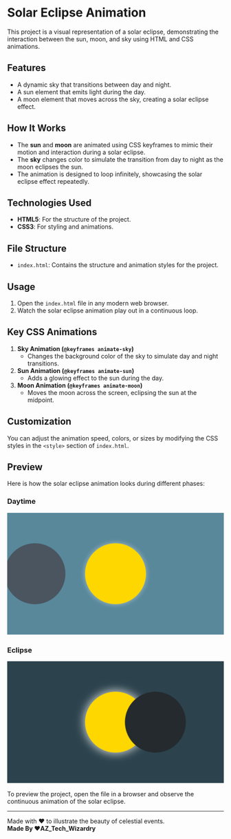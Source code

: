 # Solar Eclipse Animation

This project is a visual representation of a solar eclipse, demonstrating the interaction between the sun, moon, and sky using HTML and CSS animations.

## Features
- A dynamic sky that transitions between day and night.
- A sun element that emits light during the day.
- A moon element that moves across the sky, creating a solar eclipse effect.

## How It Works
- The **sun** and **moon** are animated using CSS keyframes to mimic their motion and interaction during a solar eclipse.
- The **sky** changes color to simulate the transition from day to night as the moon eclipses the sun.
- The animation is designed to loop infinitely, showcasing the solar eclipse effect repeatedly.

## Technologies Used
- **HTML5**: For the structure of the project.
- **CSS3**: For styling and animations.

## File Structure
- `index.html`: Contains the structure and animation styles for the project.

## Usage
1. Open the `index.html` file in any modern web browser.
2. Watch the solar eclipse animation play out in a continuous loop.

## Key CSS Animations
1. **Sky Animation (`@keyframes animate-sky`)**
   - Changes the background color of the sky to simulate day and night transitions.
2. **Sun Animation (`@keyframes animate-sun`)**
   - Adds a glowing effect to the sun during the day.
3. **Moon Animation (`@keyframes animate-moon`)**
   - Moves the moon across the screen, eclipsing the sun at the midpoint.

## Customization
You can adjust the animation speed, colors, or sizes by modifying the CSS styles in the `<style>` section of `index.html`.

## Preview
Here is how the solar eclipse animation looks during different phases:

### Daytime
![Daytime Phase](<./images/Screenshot from 2025-01-22 22-43-23.png>)

### Eclipse
![Eclipse Phase](<./images/Screenshot from 2025-01-22 22-43-32.png>)

To preview the project, open the file in a browser and observe the continuous animation of the solar eclipse.

---

Made with ❤️ to illustrate the beauty of celestial events.  
**Made By ❤️AZ_Tech_Wizardry**
